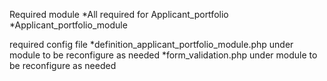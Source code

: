 Required module
*All required for Applicant_portfolio
*Applicant_portfolio_module

required config file
*definition_applicant_portfolio_module.php under module to be reconfigure as needed
*form_validation.php under module to be reconfigure as needed
